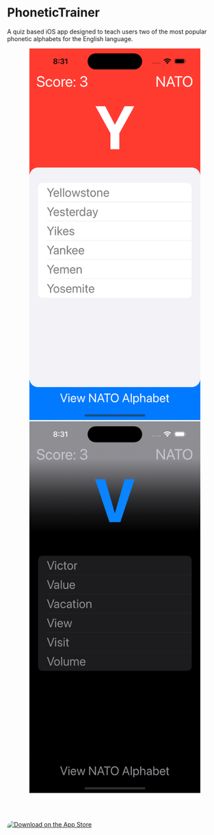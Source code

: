 # PhoneticTrainer
A quiz based iOS app designed to teach users two of the most popular phonetic alphabets for the English language. 

<p align="center">
      <img width="400" src="https://github.com/harr1424/PhoneticTrainer/blob/main/images/day.png" alt="App screnshot with light color theme">
       <spacer type="horizontal" width="200"></spacer>
    <img width="400" src="https://github.com/harr1424/PhoneticTrainer/blob/main/images/night.png" alt="=App screenshot with dark color theme">


</p>


<br><br>

<a href="https://apps.apple.com/us/app/phonetic-trainer/id1637123049?itsct=apps_box_badge&amp;itscg=30200" style="display: inline-block; overflow: hidden; border-radius: 13px; width: 250px; height: 83px;"><img src="https://tools.applemediaservices.com/api/badges/download-on-the-app-store/black/en-us?size=250x83&amp;releaseDate=1659225600&h=0ece584326f8bc33d338f9edd3ed0173" alt="Download on the App Store" style="border-radius: 13px; width: 250px; height: 83px; display: block; margin: auto;"></a>
